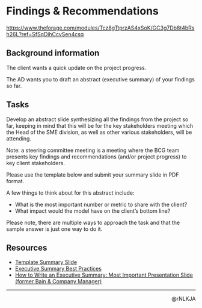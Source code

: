 # Findings & Recommendations

https://www.theforage.com/modules/Tcz8gTtprzAS4xSoK/GC3g7Db8t4bRsh26L?ref=SfSqDihCcvSen4csq

## Background information

The client wants a quick update on the project progress.

The AD wants you to draft an abstract (executive summary) of your findings so far.

## Tasks

Develop an abstract slide synthesizing all the findings from the project so far, keeping in mind that this will be for the key stakeholders meeting which the Head of the SME division, as well as other various stakeholders, will be attending.

Note: a steering committee meeting is a meeting where the BCG team presents key findings and recommendations (and/or project progress) to key client stakeholders.

Please use the template below and submit your summary slide in PDF format.

A few things to think about for this abstract include:

- What is the most important number or metric to share with the client?
- What impact would the model have on the client’s bottom line?

Please note, there are multiple ways to approach the task and that the sample answer is just one way to do it.

## Resources

- [Template Summary Slide](https://cdn.theforage.com/vinternships/companyassets/SKZxezskWgmFjRvj9/BqF6gmrmLunCkdqKM/1639046993318/Template%20Slide.pptx)
- [Executive Summary Best Practices](https://cdn.theforage.com/vinternships/companyassets/SKZxezskWgmFjRvj9/BqF6gmrmLunCkdqKM/1639047033073/Executive%20Summary%20Best%20Practices.pptx)
- [How to Write an Executive Summary: Most Important Presentation Slide (former Bain & Company Manager)](https://www.youtube.com/watch?v=vbzpQfDIMG4)

---

<p align=right>@rNLKJA</p>
